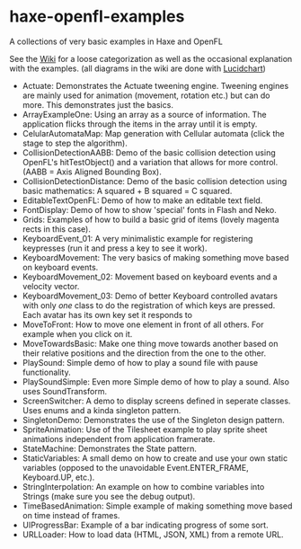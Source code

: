 # haxe-openfl-examples
A collections of very basic examples in Haxe and OpenFL

See the [Wiki](https://github.com/manno-xx/haxe-openfl-examples/wiki) for a loose categorization as well as the occasional explanation with the examples.
(all diagrams in the wiki are done with [Lucidchart](https://www.lucidchart.com/))

* Actuate: Demonstrates the Actuate tweening engine. Tweening engines are mainly used for animation (movement, rotation etc.) but can do more. This demonstrates just the basics.
* ArrayExampleOne: Using an array as a source of information. The application flicks through the items in the array until it is empty.
* CelularAutomataMap: Map generation with Cellular automata (click the stage to step the algorithm).
* CollisionDetectionAABB: Demo of the basic collision detection using OpenFL's hitTestObject() and a variation that allows for more control. (AABB = Axis Aligned Bounding Box).
* CollisionDetectionDistance: Demo of the basic collision detection using basic mathematics: A squared + B squared = C squared.
* EditableTextOpenFL: Demo of how to make an editable text field.
* FontDisplay: Demo of how to show 'special' fonts in Flash and Neko.
* Grids: Examples of how to build a basic grid of items (lovely magenta rects in this case).
* KeyboardEvent_01: A very minimalistic example for registering keypresses (run it and press a key to see it work).
* KeyboardMovement: The very basics of making something move based on keyboard events.
* KeyboardMovement_02: Movement based on keyboard events and a velocity vector.
* KeyboardMovement_03: Demo of better Keyboard controlled avatars with only _one_ class to do the registration of which keys are pressed. Each avatar has its own key set it responds to
* MoveToFront: How to move one element in front of all others. For example when you click on it.
* MoveTowardsBasic: Make one thing move towards another based on their relative positions and the direction from the one to the other.
* PlaySound: Simple demo of how to play a sound file with pause functionality.
* PlaySoundSimple: Even more Simple demo of how to play a sound. Also uses SoundTransform.
* ScreenSwitcher: A demo to display screens defined in seperate classes. Uses enums and a kinda singleton pattern.
* SingletonDemo: Demonstrates the use of the Singleton design pattern.
* SpriteAnimation: Use of the Tilesheet example to play sprite sheet animations independent from application framerate.
* StateMachine: Demonstrates the State pattern.
* StaticVariables: A small demo on how to create and use your own static variables (opposed to the unavoidable Event.ENTER_FRAME, Keyboard.UP, etc.).
* StringInterpolation: An example on how to combine variables into Strings (make sure you see the debug output).
* TimeBasedAnimation: Simple example of making something move based on time instead of frames.
* UIProgressBar: Example of a bar indicating progress of some sort.
* URLLoader: How to load data (HTML, JSON, XML) from a remote URL.
